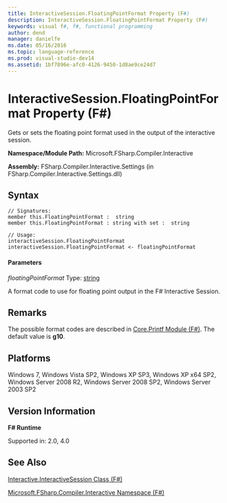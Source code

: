 ```yaml
---
title: InteractiveSession.FloatingPointFormat Property (F#)
description: InteractiveSession.FloatingPointFormat Property (F#)
keywords: visual f#, f#, functional programming
author: dend
manager: danielfe
ms.date: 05/16/2016
ms.topic: language-reference
ms.prod: visual-studio-dev14
ms.assetid: 1bf7896e-afc0-4126-9450-1d8ae9ce24d7 
---
```


# InteractiveSession.FloatingPointFormat Property (F#)

Gets or sets the floating point format used in the output of the interactive session.

**Namespace/Module Path:** Microsoft.FSharp.Compiler.Interactive

**Assembly:** FSharp.Compiler.Interactive.Settings (in FSharp.Compiler.Interactive.Settings.dll)


## Syntax

```
// Signatures:
member this.FloatingPointFormat :  string
member this.FloatingPointFormat : string with set :  string

// Usage:
interactiveSession.FloatingPointFormat
interactiveSession.FloatingPointFormat <- floatingPointFormat
```

#### Parameters
*floatingPointFormat*
Type: [string](http://msdn.microsoft.com/en-us/library/12b97856-ec80-4f70-a018-afb0753f755a)


A format code to use for floating point output in the F# Interactive Session.




## Remarks
The possible format codes are described in [Core.Printf Module &#40;F&#35;&#41;](Core.Printf-Module-%5BFSharp%5D.md). The default value is **g10**.


## Platforms
Windows 7, Windows Vista SP2, Windows XP SP3, Windows XP x64 SP2, Windows Server 2008 R2, Windows Server 2008 SP2, Windows Server 2003 SP2


## Version Information
**F# Runtime**

Supported in: 2.0, 4.0



## See Also
[Interactive.InteractiveSession Class &#40;F&#35;&#41;](Interactive.InteractiveSession-Class-%5BFSharp%5D.md)

[Microsoft.FSharp.Compiler.Interactive Namespace &#40;F&#35;&#41;](Microsoft.FSharp.Compiler.Interactive-Namespace-%5BFSharp%5D.md)

